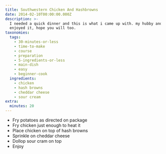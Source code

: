 ```yaml
---
title: Southwestern Chicken And Hashbrowns
date: 2014-02-10T00:00:00.000Z
description: >-
  I needed a quick dinner and this is what i came up with. my hubby and i really
  enjoyed it, hope you will too.
taxonomies:
  tags:
    - 30-minutes-or-less
    - time-to-make
    - course
    - preparation
    - 5-ingredients-or-less
    - main-dish
    - easy
    - beginner-cook
  ingredients:
    - chicken
    - hash browns
    - cheddar cheese
    - sour cream
extra:
  minutes: 20
---
```

 - Fry potatoes as directed on package
 - Fry chicken just enough to heat it
 - Place chicken on top of hash browns
 - Sprinkle on cheddar cheese
 - Dollop sour cram on top
 - Enjoy
